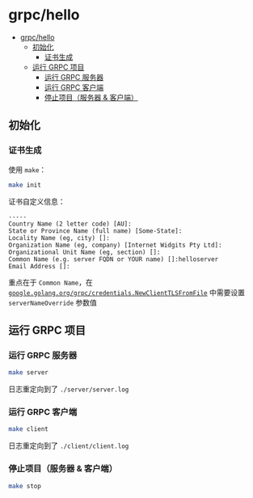 # grpc/hello

- [grpc/hello](#grpchello)
  - [初始化](#初始化)
    - [证书生成](#证书生成)
  - [运行 GRPC 项目](#运行-grpc-项目)
    - [运行 GRPC 服务器](#运行-grpc-服务器)
    - [运行 GRPC 客户端](#运行-grpc-客户端)
    - [停止项目（服务器 & 客户端）](#停止项目服务器--客户端)

## 初始化

### 证书生成

使用 `make`：

```bash
make init
```

证书自定义信息：

```
-----
Country Name (2 letter code) [AU]:
State or Province Name (full name) [Some-State]:
Locality Name (eg, city) []:
Organization Name (eg, company) [Internet Widgits Pty Ltd]:
Organizational Unit Name (eg, section) []:
Common Name (e.g. server FQDN or YOUR name) []:helloserver
Email Address []:
```

重点在于 `Common Name`，在 [`google.golang.org/grpc/credentials.NewClientTLSFromFile`](https://pkg.go.dev/google.golang.org/grpc@v1.30.0/credentials#NewClientTLSFromFile) 中需要设置 `serverNameOverride` 参数值

## 运行 GRPC 项目

### 运行 GRPC 服务器

```bash
make server
```

日志重定向到了 `./server/server.log`

### 运行 GRPC 客户端

```bash
make client
```

日志重定向到了 `./client/client.log`

### 停止项目（服务器 & 客户端）

```bash
make stop
```
